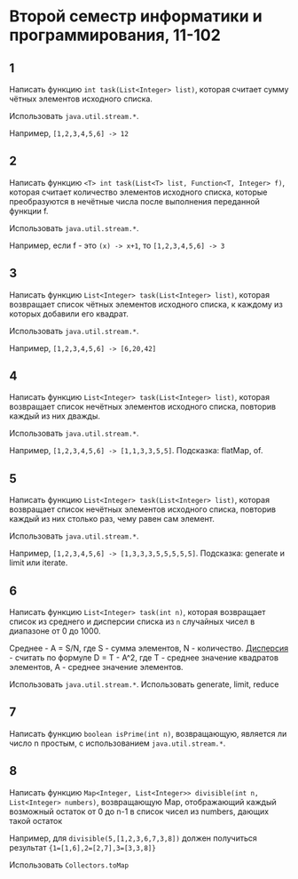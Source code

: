 # Второй семестр информатики и программирования, 11-102

## 1

Написать функцию `int task(List<Integer> list)`, которая
считает сумму чётных элементов исходного списка.

Использовать `java.util.stream.*`.

Например, `[1,2,3,4,5,6] -> 12`

## 2

Написать функцию `<T> int task(List<T> list, Function<T, Integer> f)`, которая
считает количество элементов исходного списка, которые преобразуются в нечётные
числа после выполнения переданной функции f.

Использовать `java.util.stream.*`.

Например, если f - это `(x) -> x+1`, то `[1,2,3,4,5,6] -> 3`

## 3

Написать функцию `List<Integer> task(List<Integer> list)`, которая возвращает
список чётных элементов исходного списка, к каждому из которых добавили его
квадрат.

Использовать `java.util.stream.*`.

Например, `[1,2,3,4,5,6] -> [6,20,42]`

## 4

Написать функцию `List<Integer> task(List<Integer> list)`, которая возвращает список
нечётных элементов исходного списка, повторив каждый из них дважды.

Использовать `java.util.stream.*`.

Например, `[1,2,3,4,5,6] -> [1,1,3,3,5,5]`. Подсказка: flatMap, of.

## 5

Написать функцию `List<Integer> task(List<Integer> list)`, которая возвращает
список нечётных элементов исходного списка, повторив каждый из них столько раз,
чему равен сам элемент.

Использовать `java.util.stream.*`.

Например, `[1,2,3,4,5,6] -> [1,3,3,3,5,5,5,5,5]`. Подсказка: generate и limit или iterate.

## 6

Написать функцию `List<Integer> task(int n)`, которая возвращает список из
среднего и дисперсии списка из `n` случайных чисел в диапазоне от 0 до 1000.

Среднее - A = S/N, где S - сумма элементов, N - количество.
[Дисперсия](https://ru.wikipedia.org/wiki/%D0%94%D0%B8%D1%81%D0%BF%D0%B5%D1%80%D1%81%D0%B8%D1%8F_%D1%81%D0%BB%D1%83%D1%87%D0%B0%D0%B9%D0%BD%D0%BE%D0%B9_%D0%B2%D0%B5%D0%BB%D0%B8%D1%87%D0%B8%D0%BD%D1%8B) - считать по формуле D = T - A^2, где T - среднее значение квадратов элементов, A - среднее значение элементов.

Использовать `java.util.stream.*`. 
Использовать generate, limit, reduce

## 7

Написать функцию `boolean isPrime(int n)`, возвращающую, является ли число n простым, с использованием `java.util.stream.*`.

## 8

Написать функцию `Map<Integer, List<Integer>> divisible(int n, List<Integer> numbers)`, возвращающую Map, отображающий каждый возможный остаток от 0 до n-1 в список чисел из numbers, дающих такой остаток

Например, для `divisible(5,[1,2,3,6,7,3,8])`
должен получиться результат
`{1=[1,6],2=[2,7],3=[3,3,8]}`

Использовать `Collectors.toMap`
